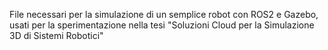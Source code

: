 File necessari per la simulazione di un semplice robot con ROS2 e Gazebo, usati per la sperimentazione nella tesi "Soluzioni Cloud per la Simulazione 3D di Sistemi Robotici"
